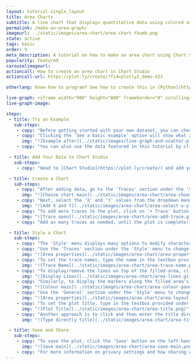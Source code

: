 ```yaml
---
layout: tutorial-single_layout
title: Area Charts
subtitle: A line chart that displays quantitative data using colored areas between the axis and line(s)
permalink: /make-an-area-graph/
imageurl: ../static/images/area-chart/area chart thumb.png
state: active
tags: basic
order: 9
meta_description: A tutorial on how to make an area chart using Chart Studio.
popularity: featured
carouselimageurl:
actioncall: How to create an area chart in Chart Studio
actioncall-url: https://plot.ly/create/?fid=plotly2_demo:423

otherlang: Know how to program? See how to create this in [Python](https://plot.ly/python/filled-area-plots/) or [R](https://plot.ly/r/filled-area-plots/).

live-graph: <iframe width="900" height="800" frameborder="0" scrolling="no" src="https://plot.ly/~plotly2_demo/423.embed"></iframe>
live-graph-image:

steps:
 - title: Try an Example
   sub-steps:
    - copy: "Before getting started with your own dataset, you can check out an example. First, select the 'Type' menu. Hovering the mouse over the chart type icon will display three options: 1) Charts like this by Chart Studio users, 2) View tutorials on this chart type, and, 3) See a basic example."
    - copy: "Clicking the 'See a basic example' option will show what a sample chart looks like after adding data and editing with the style. You'll also see what labels and style attributes were selected for this specific chart, as well as the end result."
      img: "![Example after](../static/images/line-graph-and-scatter-plot-with-excel/scatter-try-example.gif)"
    - copy: "You can also use the data featured in this tutorial by clicking on 'Open This Data in Chart Studio' on the left-hand side. It'll open in your workspace."

 - title: Add Your Data to Chart Studio
   sub-steps:
    - copy: "Head to [Chart Studio](https://plot.ly/create/) and add your data. You have the option of typing directly in the grid, uploading your file, or entering the URL of an online dataset. Chart Studio accepts .xls, .xlsx, or .csv files. For more information on how to enter your data, see [this](https://help.plot.ly/add-data-to-the-plotly-grid/) tutorial."

 - title: Create a Chart
   sub-steps:
    - copy: "After adding data, go to the 'Traces' section under the 'Structure' menu on the left-hand side. Choose the 'Type' of trace, then choose 'Area' under 'Simple' chart type."
      img: "![Choose chart main](../static/images/area-chart/area-choose-chart.png)"
    - copy: "Next, select the 'X' and 'Y' values from the dropdown menus. This will create an area trace, as seen below."
      img: "![Add X and Y](../static/images/area-chart/area-select-x-y.png)"
    - copy: "To add more traces to the plot, click on '+ Trace' button at the top right corner of the panel in the 'Traces' section under the 'Structure' menu."
      img: "![Trace open](../static/images/area-chart/area-add-trace.gif)"
    - copy: "Add as many traces as needed, until the plot is complete!"

 - title: Style a Chart
   sub-steps:
    - copy: "The 'Style' menu displays many options to modify characteristics of the overall chart layout or the individual traces. To see more options about styling the chart, visit the [style and layout](https://help.plot.ly/tutorials/#layout) section of the Chart Studio documentation."
    - copy: "Use the 'Traces' section under the 'Style' menu to change the properties of the traces, such as area color fill, markers, or line attributes."
      img: "![Area properties](../static/images/area-chart/area-properties.png)"
    - copy: "To set the trace names, type the name in the textbox provided under 'Name' property for each trace. Note that updating the trace name will update the legends as well."
      img: "![Trace Name](../static/images/area-chart/area-trace-name.png)"
    - copy: "To display/remove the lines on top of the filled-area, click the checkbox corresponding to 'Lines' under the 'Display' option."
      img: "![Display Lines](../static/images/area-chart/area-lines.gif)"
    - copy: "Similarly, to display the markers along the filled area's line, click the checkbox corresponding to 'Points' under the 'Display' option. Use the color palletes to change the color of each individual component of the traces, as seen below."
      img: "![Colour main](../static/images/area-chart/area-colour-panel.gif)"
    - copy: "Use the 'General' section under the 'Style' menu to change the layout background and margin color, set the plot title, and change the font styles."
      img: "![Area properties](../static/images/area-chart/area-layout-properties.png)"
    - copy: "To set the plot title, type in the textbox provided under the attribute 'Title'."
      img: "![Plot Title](../static/images/area-chart/area-title.png)"
    - copy: "Another approach is to click and then enter the title directly on the plot interface. The same can be done for the axes title and the legends."
      img: "![Type directly title](../static/images/area-chart/area-title-direct.png)"

 - title: Save and Share
   sub-steps:
    - copy: "To save the plot, click the 'Save' button on the left-hand side. A save modal will appear, as seen below, where you can specify the filenames and privacy settings for your plot and data grid."
      img: "![Save main](../static/images/area-chart/area-save-main.png)"
    - copy: "For more information on privacy settings and how sharing works, visit Chart Studio's [sharing tutorial](http://help.plot.ly/save-share-and-export-in-plotly/)."
---
```

